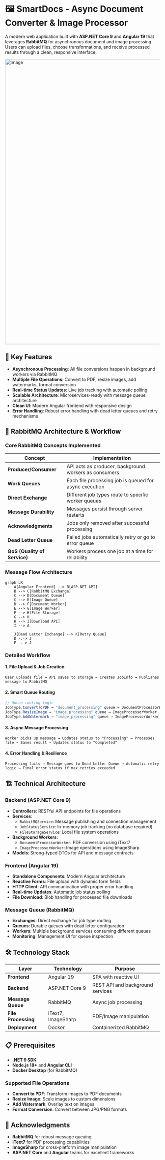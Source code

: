 # 🖼️ SmartDocs - Async Document Converter & Image Processor

A modern web application built with **ASP.NET Core 9** and **Angular 19** that leverages **RabbitMQ** for asynchronous document and image processing. Users can upload files, choose transformations, and receive processed results through a clean, responsive interface.


<img width="1240" height="927" alt="image" src="https://github.com/user-attachments/assets/32d7156c-9044-4040-870c-e53d18a0c734" />


## 🚀 Key Features

- **Asynchronous Processing**: All file conversions happen in background workers via RabbitMQ
- **Multiple File Operations**: Convert to PDF, resize images, add watermarks, format conversion
- **Real-time Status Updates**: Live job tracking with automatic polling
- **Scalable Architecture**: Microservices-ready with message queue architecture
- **Clean UI**: Modern Angular frontend with responsive design
- **Error Handling**: Robust error handling with dead letter queues and retry mechanisms

## 🧠 RabbitMQ Architecture & Workflow

### Core RabbitMQ Concepts Implemented

| Concept | Implementation |
|---------|----------------|
| **Producer/Consumer** | API acts as producer, background workers as consumers |
| **Work Queues** | Each file processing job is queued for async execution |
| **Direct Exchange** | Different job types route to specific worker queues |
| **Message Durability** | Messages persist through server restarts |
| **Acknowledgments** | Jobs only removed after successful processing |
| **Dead Letter Queue** | Failed jobs automatically retry or go to error queue |
| **QoS (Quality of Service)** | Workers process one job at a time for reliability |

### Message Flow Architecture

```mermaid
graph LR
    A[Angular Frontend] --> B[ASP.NET API]
    B --> C[RabbitMQ Exchange]
    C --> D[Document Queue]
    C --> E[Image Queue]
    D --> F[Document Worker]
    E --> G[Image Worker]
    F --> H[File Storage]
    G --> H
    H --> I[Download API]
    I --> A
    
    J[Dead Letter Exchange] --> K[Retry Queue]
    D -.-> J
    E -.-> J
```

### Detailed Workflow

#### 1. **File Upload & Job Creation**
```
User uploads file → API saves to storage → Creates JobInfo → Publishes message to RabbitMQ
```

#### 2. **Smart Queue Routing**
```csharp
// Queue routing logic
JobType.ConvertToPDF → "document_processing" queue → DocumentProcessorWorker
JobType.ResizeImage → "image_processing" queue → ImageProcessorWorker  
JobType.AddWatermark → "image_processing" queue → ImageProcessorWorker
```

#### 3. **Async Message Processing**
```
Worker picks up message → Updates status to "Processing" → Processes file → Saves result → Updates status to "Completed"
```

#### 4. **Error Handling & Resilience**
```
Processing fails → Message goes to Dead Letter Queue → Automatic retry logic → Final error status if max retries exceeded
```

## 🏗️ Technical Architecture

### Backend (ASP.NET Core 9)
- **Controllers**: RESTful API endpoints for file operations
- **Services**: 
  - `RabbitMQService`: Message publishing and connection management
  - `JobStatusService`: In-memory job tracking (no database required)
  - `FileStorageService`: Local file system operations
- **Background Workers**: 
  - `DocumentProcessorWorker`: PDF conversion using iText7
  - `ImageProcessorWorker`: Image operations using ImageSharp
- **Models**: Strong-typed DTOs for API and message contracts

### Frontend (Angular 19)
- **Standalone Components**: Modern Angular architecture
- **Reactive Forms**: File upload with dynamic form fields
- **HTTP Client**: API communication with proper error handling
- **Real-time Updates**: Automatic job status polling
- **File Download**: Blob handling for processed file downloads

### Message Queue (RabbitMQ)
- **Exchanges**: Direct exchange for job type routing
- **Queues**: Durable queues with dead letter configuration
- **Workers**: Multiple background services consuming different queues
- **Monitoring**: Management UI for queue inspection

## 🛠️ Technology Stack

| Layer | Technology | Purpose |
|-------|------------|---------|
| **Frontend** | Angular 19 | SPA with reactive UI |
| **Backend** | ASP.NET Core 9 | REST API and background services |
| **Message Queue** | RabbitMQ | Async job processing |
| **File Processing** | iText7, ImageSharp | PDF/Image manipulation |
| **Deployment** | Docker | Containerized RabbitMQ |

## 📋 Prerequisites

- **.NET 9 SDK**
- **Node.js 18+** and **Angular CLI**
- **Docker Desktop** (for RabbitMQ)


### Supported File Operations
- **Convert to PDF**: Transform images to PDF documents
- **Resize Image**: Scale images to custom dimensions
- **Add Watermark**: Overlay text on images
- **Format Conversion**: Convert between JPG/PNG formats


## 🙏 Acknowledgments

- **RabbitMQ** for robust message queuing
- **iText7** for PDF processing capabilities
- **ImageSharp** for cross-platform image manipulation
- **ASP.NET Core** and **Angular** teams for excellent frameworks
